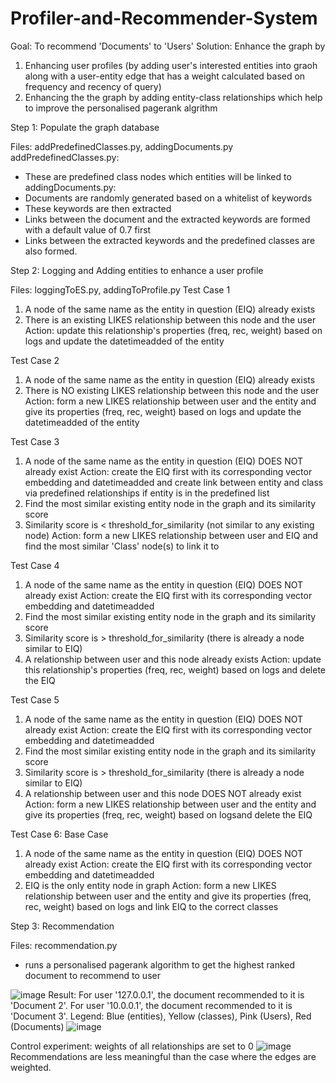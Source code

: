# Profiler-and-Recommender-System

Goal: To recommend 'Documents' to 'Users'
Solution: Enhance the graph by
1. Enhancing user profiles (by adding user's interested entities into graoh along with a user-entity edge that has a weight calculated based on frequency and recency of query)
2. Enhancing the the graph by adding entity-class relationships which help to improve the personalised pagerank algrithm

Step 1: Populate the graph database

Files: addPredefinedClasses.py, addingDocuments.py
addPredefinedClasses.py:
  - These are predefined class nodes which entities will be linked to
addingDocuments.py:
  - Documents are randomly generated based on a whitelist of keywords
  - These keywords are then extracted
  - Links between the document and the extracted keywords are formed with a default value of 0.7 first
  - Links between the extracted keywords and the predefined classes are also formed.

Step 2: Logging and Adding entities to enhance a user profile

Files: loggingToES.py, addingToProfile.py
Test Case 1
1. A node of the same name as the entity in question (EIQ) already exists
2. There is an existing LIKES relationship between this node and the user
Action: update this relationship's properties (freq, rec, weight) based on logs and update the datetimeadded of the entity

Test Case 2
1. A node of the same name as the entity in question (EIQ) already exists
2. There is NO existing LIKES relationship between this node and the user
Action: form a new LIKES relationship between user and the entity and give its properties (freq, rec, weight) based on logs and update the datetimeadded of the entity

Test Case 3
1. A node of the same name as the entity in question (EIQ) DOES NOT already exist 
Action: create the EIQ first with its corresponding vector embedding and datetimeadded and create link between entity and class via predefined relationships if entity is in the predefined list
2. Find the most similar existing entity node in the graph and its similarity score
3. Similarity score is < threshold_for_similarity (not similar to any existing node)
Action: form a new LIKES relationship between user and EIQ and find the most similar 'Class' node(s) to link it to

Test Case 4
1. A node of the same name as the entity in question (EIQ) DOES NOT already exist 
Action: create the EIQ first with its corresponding vector embedding and datetimeadded
2. Find the most similar existing entity node in the graph and its similarity score
3. Similarity score is > threshold_for_similarity (there is already a node similar to EIQ)
4. A relationship between user and this node already exists
Action: update this relationship's properties (freq, rec, weight) based on logs and delete the EIQ

Test Case 5
1. A node of the same name as the entity in question (EIQ) DOES NOT already exist 
Action: create the EIQ first with its corresponding vector embedding and datetimeadded
2. Find the most similar existing entity node in the graph and its similarity score
3. Similarity score is > threshold_for_similarity (there is already a node similar to EIQ)
4. A relationship between user and this node DOES NOT already exist
Action: form a new LIKES relationship between user and the entity and give its properties (freq, rec, weight) based on logsand delete the EIQ

Test Case 6: Base Case
1. A node of the same name as the entity in question (EIQ) DOES NOT already exist 
Action: create the EIQ first with its corresponding vector embedding and datetimeadded
2. EIQ is the only entity node in graph
Action: form a new LIKES relationship between user and the entity and give its properties (freq, rec, weight) based on logs and link EIQ to the correct classes

Step 3: Recommendation

Files: recommendation.py
  - runs a personalised pagerank algorithm to get the highest ranked document to recommend to user

![image](https://github.com/timtheteh/Profiler-and-Recommender-System/assets/76463517/759613c9-c60b-4305-a605-c8910c3a4300)
Result: For user '127.0.0.1', the document recommended to it is 'Document 2'. For user '10.0.0.1', the document recommended to it is 'Document 3'.
Legend: Blue (entities), Yellow (classes), Pink (Users), Red (Documents)
![image](https://github.com/timtheteh/Profiler-and-Recommender-System/assets/76463517/75cf7d7a-e4ef-4b06-b272-1191574c0652)

Control experiment: weights of all relationships are set to 0 
![image](https://github.com/timtheteh/Profiler-and-Recommender-System/assets/76463517/23f5f14a-6ffa-4aac-ae06-a99069d98f2e)
Recommendations are less meaningful than the case where the edges are weighted.
